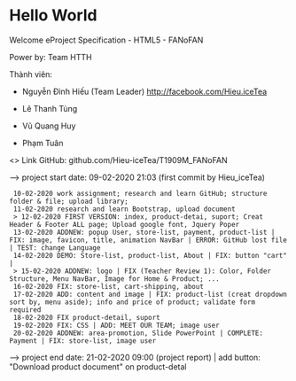 # Hello World
Welcome eProject Specification - HTML5 - FANoFAN

Power by: Team HTTH

Thành viên: 

  * Nguyễn Đình Hiếu (Team Leader) http://facebook.com/Hieu.iceTea

  * Lê Thanh Tùng
  
  * Vũ Quang Huy
  
  * Phạm Tuân
  

<> Link GitHub: github.com/Hieu-iceTea/T1909M_FANoFAN

--> project start date: 09-02-2020 21:03 (first commit by Hieu_iceTea)

     10-02-2020 work assignment; research and learn GitHub; structure folder & file; upload library;
     11-02-2020 research and learn Bootstrap, upload document
     > 12-02-2020 FIRST VERSION: index, product-detai, suport; Creat Header & Footer ALL page; Upload google font, Jquery Poper
     13-02-2020 ADDNEW: popup User, store-list, payment, product-list | FIX: image, favicon, title, animation NavBar | ERROR: GitHub lost file | TEST: change Language
     14-02-2020 DEMO: Store-list, product-list, About | FIX: button "cart" | 
     > 15-02-2020 ADDNEW: logo | FIX (Teacher Review 1): Color, Folder Structure, Menu NavBar, Image for Home & Product; ...
     16-02-2020 FIX: store-list, cart-shipping, about
     17-02-2020 ADD: content and image | FIX: product-list (creat dropdown sort by, menu aside); info and price of product; validate form required
     18-02-2020 FIX product-detail, suport
     19-02-2020 FIX: CSS | ADD: MEET OUR TEAM; image user
     20-02-2020 ADDNEW: area-promotion, Slide PowerPoint | COMPLETE: Payment | FIX: store-list, image user
     
--> project end date: 21-02-2020 09:00 (project report) | add button: "Download product document" on product-detal

